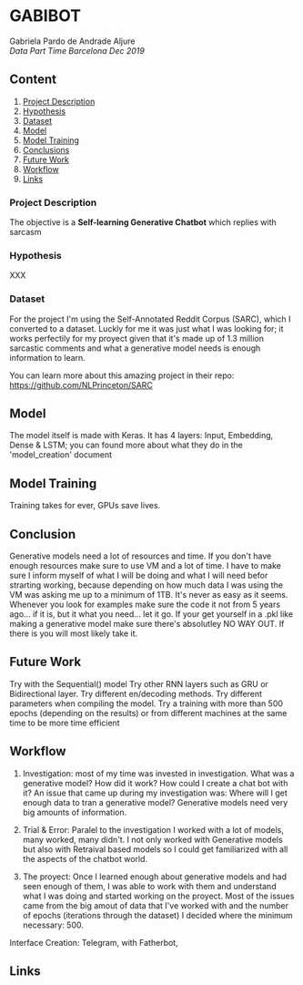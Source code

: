 # **GABIBOT**
 Gabriela Pardo de Andrade Aljure <br>
 *Data Part Time Barcelona Dec 2019*
 
## Content

1. [Project Description](#id1)
2. [Hypothesis](#id2)
3. [Dataset](#id3)
4. [Model](#id4)
5. [Model Training](#id5)
6. [Conclusions](#id6)
7. [Future Work](#id7)
8. [Workflow](#id8)
9. [Links](#id9)



### Project Description<a name="id1"></a>

The objective is a **Self-learning Generative Chatbot** which replies with sarcasm


### Hypothesis<a name="id2"></a>

XXX


### Dataset<a name="id3"></a>

For the project I'm using the Self-Annotated Reddit Corpus (SARC), which I converted to a dataset. Luckly for me it was just what I was looking for; it works perfectily for my proyect given that it's made up of 1.3 million sarcastic comments and what a generative model needs is enough information to learn. 

You can learn more about this amazing project in their repo: https://github.com/NLPrinceton/SARC


## Model<a name="id4"></a>

 The model itself is made with Keras. 
 It has 4 layers: Input, Embedding, Dense & LSTM; you can found more about what they do in the 'model_creation' document


## Model Training<a name="id5"></a>

Training takes for ever, GPUs save lives.


## Conclusion<a name="id6"></a>

Generative models need a lot of resources and time. If you don't have enough resources make sure to use VM and a lot of time.
I have to make sure I inform myself of what I will be doing and what I will need befor strarting working, because depending on how much data I was using the VM was asking me up to a minimum of 1TB. 
It's never as easy as it seems.
Whenever you look for examples make sure the code it not from 5 years ago... if it is, but it what you need... let it go.
If your get yourself in a .pkl like making a generative model make sure there's absolutley NO WAY OUT. If there is you will most likely take it.


## Future Work<a name="id7"></a>

Try with the Sequential() model
Try other RNN layers such as GRU or Bidirectional layer.
Try different en/decoding methods.
Try different parameters when compiling the model.
Try a training with more than 500 epochs (depending on the results) or from different machines at the same time to be more time efficient

## Workflow<a name="id8"></a>

 1. Investigation: most of my time was invested in investigation. What was a generative model? How did it work? How could I create a chat bot with it? An issue that came up during my investigation was: Where will I get enough data to tran a generative model? Generative models need very big amounts of information.
 
 2. Trial & Error: Paralel to the investigation I worked with a lot of models, many worked, many didn't. I not only worked with Generative models but also with Retraival based models so I could get familiarized with all the aspects of the chatbot world.
 
 3. The proyect: Once I learned enough about generative models and had seen enough of them, I was able to work with them and understand what I was doing and started working on the proyect. Most of the issues came from the big amout of data that I've worked with and the number of epochs (iterations through the dataset) I decided where the minimum necessary: 500. 
 
 Interface Creation: Telegram, with Fatherbot, 

## Links<a name="id9"></a>
